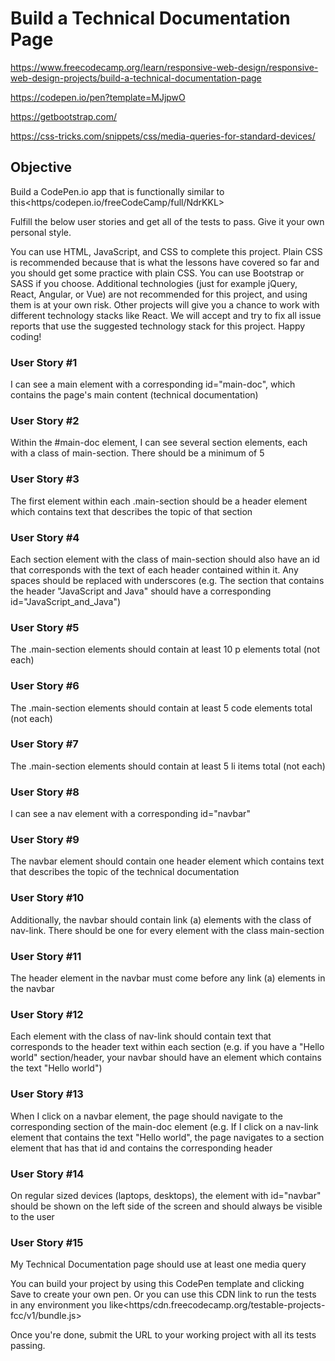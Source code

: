 # Build a Technical Documentation Page

<https://www.freecodecamp.org/learn/responsive-web-design/responsive-web-design-projects/build-a-technical-documentation-page>

<https://codepen.io/pen?template=MJjpwO>

<https://getbootstrap.com/>

<https://css-tricks.com/snippets/css/media-queries-for-standard-devices/>

## Objective

Build a CodePen.io app that is functionally similar to this<https/codepen.io/freeCodeCamp/full/NdrKKL>

Fulfill the below user stories and get all of the tests to pass. Give it your own personal style.

You can use HTML, JavaScript, and CSS to complete this project. Plain CSS is recommended because that is what the lessons have covered so far and you should get some practice with plain CSS. You can use Bootstrap or SASS if you choose. Additional technologies (just for example jQuery, React, Angular, or Vue) are not recommended for this project, and using them is at your own risk. Other projects will give you a chance to work with different technology stacks like React. We will accept and try to fix all issue reports that use the suggested technology stack for this project. Happy coding!

### User Story #1

I can see a main element with a corresponding id="main-doc", which contains the page's main content (technical documentation)

### User Story #2

Within the #main-doc element, I can see several section elements, each with a class of main-section. There should be a minimum of 5

### User Story #3

The first element within each .main-section should be a header element which contains text that describes the topic of that section

### User Story #4

Each section element with the class of main-section should also have an id that corresponds with the text of each header contained within it. Any spaces should be replaced with underscores (e.g. The section that contains the header "JavaScript and Java" should have a corresponding id="JavaScript_and_Java")

### User Story #5

The .main-section elements should contain at least 10 p elements total (not each)

### User Story #6

The .main-section elements should contain at least 5 code elements total (not each)

### User Story #7

The .main-section elements should contain at least 5 li items total (not each)

### User Story #8

I can see a nav element with a corresponding id="navbar"

### User Story #9

The navbar element should contain one header element which contains text that describes the topic of the technical documentation

### User Story #10

Additionally, the navbar should contain link (a) elements with the class of nav-link. There should be one for every element with the class main-section

### User Story #11

The header element in the navbar must come before any link (a) elements in the navbar

### User Story #12

Each element with the class of nav-link should contain text that corresponds to the header text within each section (e.g. if you have a "Hello world" section/header, your navbar should have an element which contains the text "Hello world")

### User Story #13

When I click on a navbar element, the page should navigate to the corresponding section of the main-doc element (e.g. If I click on a nav-link element that contains the text "Hello world", the page navigates to a section element that has that id and contains the corresponding header

### User Story #14

On regular sized devices (laptops, desktops), the element with id="navbar" should be shown on the left side of the screen and should always be visible to the user

### User Story #15

My Technical Documentation page should use at least one media query

You can build your project by using this CodePen template and clicking Save to create your own pen.
Or you can use this CDN link to run the tests in any environment you like<https/cdn.freecodecamp.org/testable-projects-fcc/v1/bundle.js>

Once you're done, submit the URL to your working project with all its tests passing.
